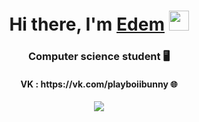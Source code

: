 <div align="center">
  <h1>Hi there, I'm <a href="vk.com" target="_blank">Edem</a>
    <img src="https://github.com/blackcater/blackcater/raw/main/images/Hi.gif" height="32"/>
  </h1>
  <h3>Computer science student 🖥 </h3>
  <h4>VK : https://vk.com/playboiibunny 🌐 </h4>

  ![](https://i.giphy.com/media/yyVph7ANKftIs/giphy.webp)
</div>

